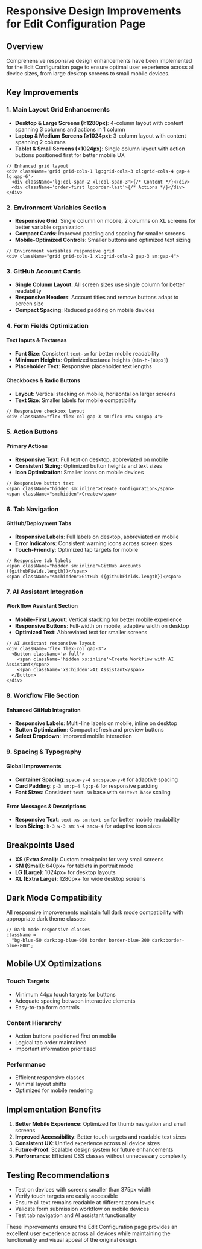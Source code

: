 # Responsive Design Improvements for Edit Configuration Page

## Overview

Comprehensive responsive design enhancements have been implemented for the Edit Configuration page to ensure optimal user experience across all device sizes, from large desktop screens to small mobile devices.

## Key Improvements

### 1. **Main Layout Grid Enhancements**

- **Desktop & Large Screens (≥1280px)**: 4-column layout with content spanning 3 columns and actions in 1 column
- **Laptop & Medium Screens (≥1024px)**: 3-column layout with content spanning 2 columns
- **Tablet & Small Screens (<1024px)**: Single column layout with action buttons positioned first for better mobile UX

```tsx
// Enhanced grid layout
<div className='grid grid-cols-1 lg:grid-cols-3 xl:grid-cols-4 gap-4 lg:gap-6'>
  <div className='lg:col-span-2 xl:col-span-3'>{/* Content */}</div>
  <div className='order-first lg:order-last'>{/* Actions */}</div>
</div>
```

### 2. **Environment Variables Section**

- **Responsive Grid**: Single column on mobile, 2 columns on XL screens for better variable organization
- **Compact Cards**: Improved padding and spacing for smaller screens
- **Mobile-Optimized Controls**: Smaller buttons and optimized text sizing

```tsx
// Environment variables responsive grid
<div className="grid grid-cols-1 xl:grid-cols-2 gap-3 sm:gap-4">
```

### 3. **GitHub Account Cards**

- **Single Column Layout**: All screen sizes use single column for better readability
- **Responsive Headers**: Account titles and remove buttons adapt to screen size
- **Compact Spacing**: Reduced padding on mobile devices

### 4. **Form Fields Optimization**

#### Text Inputs & Textareas

- **Font Size**: Consistent `text-sm` for better mobile readability
- **Minimum Heights**: Optimized textarea heights (`min-h-[80px]`)
- **Placeholder Text**: Responsive placeholder text lengths

#### Checkboxes & Radio Buttons

- **Layout**: Vertical stacking on mobile, horizontal on larger screens
- **Text Size**: Smaller labels for mobile compatibility

```tsx
// Responsive checkbox layout
<div className="flex flex-col gap-3 sm:flex-row sm:gap-4">
```

### 5. **Action Buttons**

#### Primary Actions

- **Responsive Text**: Full text on desktop, abbreviated on mobile
- **Consistent Sizing**: Optimized button heights and text sizes
- **Icon Optimization**: Smaller icons on mobile devices

```tsx
// Responsive button text
<span className="hidden sm:inline">Create Configuration</span>
<span className="sm:hidden">Create</span>
```

### 6. **Tab Navigation**

#### GitHub/Deployment Tabs

- **Responsive Labels**: Full labels on desktop, abbreviated on mobile
- **Error Indicators**: Consistent warning icons across screen sizes
- **Touch-Friendly**: Optimized tap targets for mobile

```tsx
// Responsive tab labels
<span className="hidden sm:inline">GitHub Accounts ({githubFields.length})</span>
<span className="sm:hidden">GitHub ({githubFields.length})</span>
```

### 7. **AI Assistant Integration**

#### Workflow Assistant Section

- **Mobile-First Layout**: Vertical stacking for better mobile experience
- **Responsive Buttons**: Full-width on mobile, adaptive width on desktop
- **Optimized Text**: Abbreviated text for smaller screens

```tsx
// AI Assistant responsive layout
<div className='flex flex-col gap-3'>
  <Button className='w-full'>
    <span className='hidden xs:inline'>Create Workflow with AI Assistant</span>
    <span className='xs:hidden'>AI Assistant</span>
  </Button>
</div>
```

### 8. **Workflow File Section**

#### Enhanced GitHub Integration

- **Responsive Labels**: Multi-line labels on mobile, inline on desktop
- **Button Optimization**: Compact refresh and preview buttons
- **Select Dropdown**: Improved mobile interaction

### 9. **Spacing & Typography**

#### Global Improvements

- **Container Spacing**: `space-y-4 sm:space-y-6` for adaptive spacing
- **Card Padding**: `p-3 sm:p-4 lg:p-6` for responsive padding
- **Font Sizes**: Consistent `text-sm` base with `sm:text-base` scaling

#### Error Messages & Descriptions

- **Responsive Text**: `text-xs sm:text-sm` for better mobile readability
- **Icon Sizing**: `h-3 w-3 sm:h-4 sm:w-4` for adaptive icon sizes

## Breakpoints Used

- **XS (Extra Small)**: Custom breakpoint for very small screens
- **SM (Small)**: 640px+ for tablets in portrait mode
- **LG (Large)**: 1024px+ for desktop layouts
- **XL (Extra Large)**: 1280px+ for wide desktop screens

## Dark Mode Compatibility

All responsive improvements maintain full dark mode compatibility with appropriate dark theme classes:

```tsx
// Dark mode responsive classes
className =
  "bg-blue-50 dark:bg-blue-950 border border-blue-200 dark:border-blue-800";
```

## Mobile UX Optimizations

### Touch Targets

- Minimum 44px touch targets for buttons
- Adequate spacing between interactive elements
- Easy-to-tap form controls

### Content Hierarchy

- Action buttons positioned first on mobile
- Logical tab order maintained
- Important information prioritized

### Performance

- Efficient responsive classes
- Minimal layout shifts
- Optimized for mobile rendering

## Implementation Benefits

1. **Better Mobile Experience**: Optimized for thumb navigation and small screens
2. **Improved Accessibility**: Better touch targets and readable text sizes
3. **Consistent UX**: Unified experience across all device sizes
4. **Future-Proof**: Scalable design system for future enhancements
5. **Performance**: Efficient CSS classes without unnecessary complexity

## Testing Recommendations

- Test on devices with screens smaller than 375px width
- Verify touch targets are easily accessible
- Ensure all text remains readable at different zoom levels
- Validate form submission workflow on mobile devices
- Test tab navigation and AI assistant functionality

These improvements ensure the Edit Configuration page provides an excellent user experience across all devices while maintaining the functionality and visual appeal of the original design.
